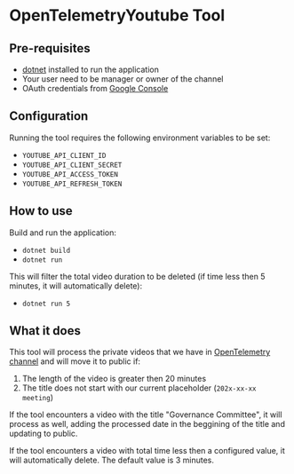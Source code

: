 # OpenTelemetryYoutube Tool

## Pre-requisites

* [dotnet](https://dotnet.microsoft.com/download) installed to run
  the application
* Your user need to be manager or owner of the channel
* OAuth credentials from [Google Console](https://console.developers.google.com/)

## Configuration

Running the tool requires the following environment variables to be set:

* `YOUTUBE_API_CLIENT_ID`
* `YOUTUBE_API_CLIENT_SECRET`
* `YOUTUBE_API_ACCESS_TOKEN`
* `YOUTUBE_API_REFRESH_TOKEN`

## How to use

Build and run the application:

* `dotnet build`
* `dotnet run`

This will filter the total video duration to be deleted (if time less then 5
minutes, it will automatically delete):

* `dotnet run 5`

## What it does

This tool will process the private videos that we have in [OpenTelemetry
channel](https://www.youtube.com/channel/UCHZDBZTIfdy94xMjMKz-_MA) and will move
it to public if:

1. The length of the video is greater then 20 minutes
2. The title does not start with our current placeholder (`202x-xx-xx meeting`)

If the tool encounters a video with the title "Governance Committee", it will
process as well, adding the processed date in the beggining of the title and
updating to public.

If the tool encounters a video with total time less then a configured value, it
will automatically delete. The default value is 3 minutes.
